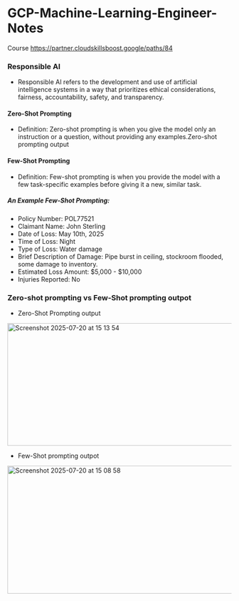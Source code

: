 # GCP-Machine-Learning-Engineer-Notes

Course https://partner.cloudskillsboost.google/paths/84

### Responsible AI 
- Responsible AI refers to the development and use of artificial intelligence systems in a way that prioritizes ethical considerations, fairness, accountability, safety, and transparency.

#### Zero-Shot Prompting
- Definition: Zero-shot prompting is when you give the model only an instruction or a question, without providing any examples.Zero-shot prompting output

#### Few-Shot Prompting
- Definition: Few-shot prompting is when you provide the model with a few task-specific examples before giving it a new, similar task.

##### An Example Few-Shot Prompting:
- Policy Number: POL77521
- Claimant Name: John Sterling
- Date of Loss: May 10th, 2025
- Time of Loss: Night
- Type of Loss: Water damage
- Brief Description of Damage: Pipe burst in ceiling, stockroom flooded, some damage to inventory.
- Estimated Loss Amount: $5,000 - $10,000
- Injuries Reported: No


### Zero-shot prompting vs Few-Shot prompting outpot
- Zero-Shot Prompting output
<img width="708" height="275" alt="Screenshot 2025-07-20 at 15 13 54" src="https://github.com/user-attachments/assets/e353dc28-6f39-42ce-b990-4f35ffac3cbe" />

- Few-Shot prompting outpot
<img width="700" height="287" alt="Screenshot 2025-07-20 at 15 08 58" src="https://github.com/user-attachments/assets/fedd03bb-82b2-4b5f-adfe-bc15143836e4" />

